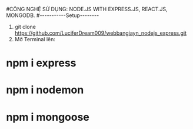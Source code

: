 #CÔNG NGHỆ SỬ DỤNG: NODE.JS WITH EXPRESS.JS, REACT.JS, MONGODB.
#-----------Setup--------
1. git clone https://github.com/LuciferDream009/webbangiayn_nodejs_express.git
2. Mở Terminal lên:
# npm i express
# npm i nodemon
# npm i mongoose
